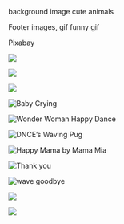 

<!-- #336655 -->

background image
cute animals


Footer images, gif
funny gif

Pixabay



![](https://slides.yihui.name/gif/daaaad.gif)

![](https://cdn.pixabay.com/photo/2015/10/18/07/01/model-993907_1280.jpg)

<!-- https://socialmediaweek.org/blog/2017/12/best-gifs-2017/ -->
![](https://media.giphy.com/media/l0Iy8OYsxXo4PlCIU/giphy.gif)

![Baby Crying](https://media.giphy.com/media/l1KVaj5UcbHwrBMqI/giphy.gif)

![Wonder Woman Happy Dance](https://media.giphy.com/media/e1BxgoFxAOmbK/giphy.gif)

![DNCE’s Waving Pug](https://media.giphy.com/media/3oKIPsx2VAYAgEHC12/giphy.gif)

![Happy Mama by Mama Mia](https://media.giphy.com/media/4PUeBuH3YOv9luEIc8/giphy.gif)

![Thank you](https://media2.giphy.com/media/3ohs7JG6cq7EWesFcQ/giphy.gif?cid=6104955e5d1526426b774e45510ed16b&rid=giphy.gif)

![wave goodbye](https://media1.giphy.com/media/pcwaLYOQb3xN6/giphy-downsized.gif?cid=6104955e5cf1c0d83449524f4106c6f7&rid=giphy-downsized.gif)

![](https://raw.githubusercontent.com/chenfengyanyu/my-web-accumulation/master/images/algorithm/dog2.gif)

![](https://raw.githubusercontent.com/chenfengyanyu/my-web-accumulation/master/images/algorithm/dog1.gif)